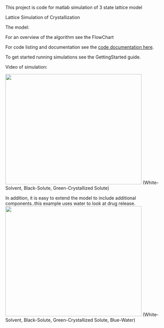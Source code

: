 This project is code for matlab simulation of 3 state lattice model

Lattice Simulation of Crystallization

The model:

For an overview of the algorithm see the FlowChart

For code listing and documentation see the [code documentation here](http://matlab-lattice-simulations.googlecode.com/svn/doc/index.html).


To get started running simulations see the GettingStarted guide.

Video of simulation:

<a href='http://www.youtube.com/watch?feature=player_embedded&v=05GlQQQBy9s' target='_blank'><img src='http://img.youtube.com/vi/05GlQQQBy9s/0.jpg' width='425' height=344 /></a>
(White-Solvent, Black-Solute, Green-Crystallized Solute)

In addition, it is easy to extend the model to include additional components..this example uses water to look at drug release.
<a href='http://www.youtube.com/watch?feature=player_embedded&v=H6KuEQgXviM' target='_blank'><img src='http://img.youtube.com/vi/H6KuEQgXviM/0.jpg' width='425' height=344 /></a>
(White-Solvent, Black-Solute, Green-Crystallized Solute, Blue-Water)